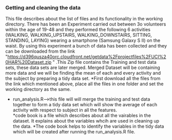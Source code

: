 ### Getting and cleaning the data 
This file describes about the list of files and its functionality in the working directory.
          There has been an Experiment carried out between 3o volunteers  within the age of 19-48 and they performed the following 6 activities (WALKING, WALKING_UPSTAIRS, WALKING_DOWNSTAIRS, SITTING, STANDING, LAYING) wearing a smartphone (Samsung Galaxy S II) on the waist. By using this experiment a bunch of data has been collected and they can be downloaded from the link "https://d396qusza40orc.cloudfront.net/getdata%2Fprojectfiles%2FUCI%20HAR%20Dataset.zip " .This Zip file contains the Training and test data sets, these data sets are later merged. Merged Dataset will be containing more data and we will be finding the mean of each and every activity and the subject by preparing a tidy data set.
*First download all the files from the link which mentioned above, place all the files in one folder and set the working directory as the same.
* run_analysis.R-->this file will  will merge the training and test data  together to form a tidy data set which will show the average of each activity with respect to subject in all the features.  
*code  book is a file which describes about all the vairables in the dataset. It explains about the variables whcih are used in cleaning up the data.
*The code book helps to identify  the variables in the tidy data which will be created after running the  run_analysis.R file. 
